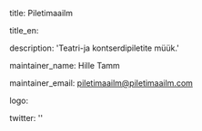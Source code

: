 title: Piletimaailm

title_en:

description: 'Teatri-ja kontserdipiletite müük.'

maintainer_name: Hille Tamm

maintainer_email: piletimaailm@piletimaailm.com

logo:

twitter: ''
